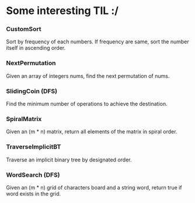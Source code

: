 # Some interesting TIL :/



### CustomSort
Sort by frequency of each numbers. If frequency are same, sort the number itself in ascending order.


### NextPermutation
Given an array of integers nums, find the next permutation of nums.


### SlidingCoin (DFS)
Find the minimum number of operations to achieve the destination.


### SpiralMatrix
Given an (m * n) matrix, return all elements of the matrix in spiral order.


### TraverseImplicitBT
Traverse an implicit binary tree by designated order.


### WordSearch (DFS)
Given an (m * n) grid of characters board and a string word, return true if word exists in the grid.
